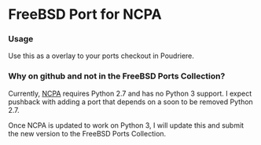 # FreeBSD Port for NCPA

### Usage

Use this as a overlay to your ports checkout in Poudriere.

### Why on github and not in the FreeBSD Ports Collection?

Currently, [NCPA](https://github.com/NagiosEnterprises/ncpa) requires
Python 2.7 and has no Python 3 support.  I expect pushback with adding
a port that depends on a soon to be removed Python 2.7.

Once NCPA is updated to work on Python 3, I will update this and
submit the new version to the FreeBSD Ports Collection.

